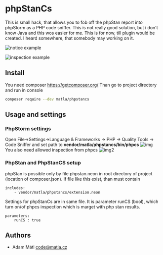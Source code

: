 phpStanCs
=========
This is small hack, that allows you to fob off the phpStan report into phpStorm as a PHP code sniffer.
This is not really good solution, but i don't know Java and this wos easier for me.
This is for now, till plugin would be created. I heard somewhere, that somebody may working on it.

![notice example](resources/readmeImg/noticeExample.png)

![inspection example](resources/readmeImg/inspectionExample.png)

## Install
You need composer https://getcomposer.org/
Than go to project directory and run in console
```bash
composer require --dev matla/phpstancs 
```

## Usage and settings 
### PhpStorm settings
Open File->Settings->Language & Frameworks -> PHP -> Quality Tools -> Code Sniffer
and set path to __vendor/matla/phpstancs/bin/phpcs__
![img](resources/readmeImg/setPhpStorm1.png)
You also need allowed inspection from phpcs
![img2](resources/readmeImg/setPhpStorm2.png)
### PhpStan and PhpStanCS setup
phpStan is possible only by file phpstan.neon 
in root directory of project (location of composer.json).
If file like this exist, than must contain 
```neon
includes:
	- vendor/matla/phpstancs/extension.neon

```  
Settings for phpStanCs are in same file. 
It is parameter runCS (bool), which turn on/of phpcs inspection which is marget with php stan results.
```neon
parameters:
	runCS : true
```

## Authors
* Adam Mátl <code@matla.cz>
